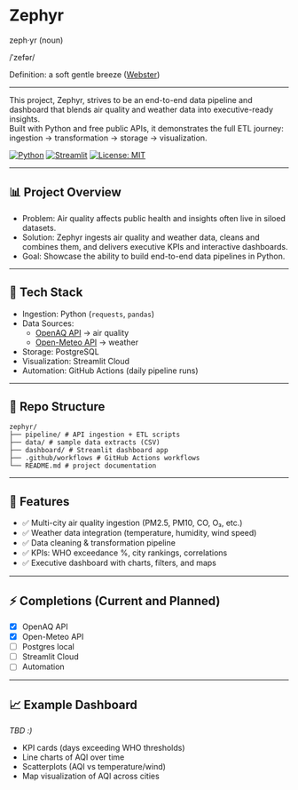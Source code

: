 # Zephyr
zeph·yr (noun)

/ˈzefər/

Definition: a soft gentle breeze ([Webster](https://www.merriam-webster.com/dictionary/zephyr))

---

This project, Zephyr, strives to be an end-to-end data pipeline and dashboard that blends air quality and weather data into executive-ready insights.  
Built with Python and free public APIs, it demonstrates the full ETL journey: ingestion → transformation → storage → visualization.

[![Python](https://img.shields.io/badge/Python-3.10+-blue)](https://www.python.org/) 
[![Streamlit](https://img.shields.io/badge/Streamlit-Live%20Demo-red)](https://streamlit.io/) 
[![License: MIT](https://img.shields.io/badge/License-MIT-yellow.svg)](LICENSE)

---

## 📊 Project Overview
- Problem: Air quality affects public health and insights often live in siloed datasets.  
- Solution: Zephyr ingests air quality and weather data, cleans and combines them, and delivers executive KPIs and interactive dashboards.  
- Goal: Showcase the ability to build end-to-end data pipelines in Python.

---

## 🔧 Tech Stack
- Ingestion: Python (`requests`, `pandas`)  
- Data Sources:  
  - [OpenAQ API](https://docs.openaq.org/) → air quality  
  - [Open-Meteo API](https://open-meteo.com/) → weather  
- Storage: PostgreSQL
- Visualization: Streamlit Cloud
- Automation: GitHub Actions (daily pipeline runs)  

---

## 📂 Repo Structure
```
zephyr/
├── pipeline/ # API ingestion + ETL scripts
├── data/ # sample data extracts (CSV)
├── dashboard/ # Streamlit dashboard app
├── .github/workflows # GitHub Actions workflows
└── README.md # project documentation
```

---

## 🚀 Features
- ✅ Multi-city air quality ingestion (PM2.5, PM10, CO, O₃, etc.)  
- ✅ Weather data integration (temperature, humidity, wind speed)  
- ✅ Data cleaning & transformation pipeline  
- ✅ KPIs: WHO exceedance %, city rankings, correlations  
- ✅ Executive dashboard with charts, filters, and maps
  
---

## ⚡ Completions (Current and Planned)
- [X] OpenAQ API
- [X] Open-Meteo API
- [ ] Postgres local
- [ ] Streamlit Cloud
- [ ] Automation
---

## 📈 Example Dashboard
*TBD :)*

- KPI cards (days exceeding WHO thresholds)  
- Line charts of AQI over time  
- Scatterplots (AQI vs temperature/wind)  
- Map visualization of AQI across cities  
